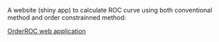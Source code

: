A website (shiny app) to calculate ROC curve using both conventional method and order constrainned method:

[OrderROC web application](https://menglingheshiny.shinyapps.io/orderROCweb/)

